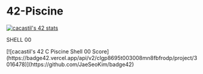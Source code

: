 # 42-Piscine
[![cacastil's 42 stats](https://badge42.vercel.app/api/v2/clgp8695t003008mn8fbfrodp/stats?cursusId=9&coalitionId=216)](https://github.com/JaeSeoKim/badge42)

<p>SHELL 00</p> 
[![cacastil's 42 C Piscine Shell 00 Score](https://badge42.vercel.app/api/v2/clgp8695t003008mn8fbfrodp/project/3016478)](https://github.com/JaeSeoKim/badge42)

